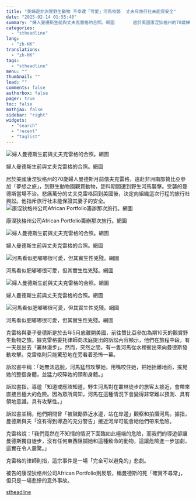 ```yaml
---
title: "美婦遊非洲賞野生動物 不幸遭「可愛」河馬咬斃  丈夫斥旅行社未能保安全"
date: "2025-02-14 01:55:48"
summary: "婦人曼德斯生前與丈夫克雷格的合照。網圖       居於美國康涅狄格州的70歲婦人曼德斯月前..."
categories:
  - "stheadline"
lang:
  - "zh-HK"
translations:
  - "zh-HK"
tags:
  - "stheadline"
menu: ""
thumbnail: ""
lead: ""
comments: false
authorbox: false
pager: true
toc: false
mathjax: false
sidebar: "right"
widgets:
  - "search"
  - "recent"
  - "taglist"
---
```


![婦人曼德斯生前與丈夫克雷格的合照。網圖](https://image.stheadline.com/f/680p0/0x0/100/none/eb3aa3197fa04d8b7e789367efa305bf/stheadline/inewsmedia/20250214/_2025021401495440494.jpg)

婦人曼德斯生前與丈夫克雷格的合照。網圖




居於美國康涅狄格州的70歲婦人曼德斯月前偕夫克雷格，遠赴非洲南部贊比亞參加「夢想之旅」，到野生動物園觀賞動物，詎料期間遭到野生河馬襲擊。受襲的曼德斯當場不治。悲痛萬分的丈夫克雷格回到美國後，決定向組織這次行程的旅行社興訟。他指斥旅行社未能保證其妻子的安全。
 ![康涅狄格州公司African Portfolio籌辦那次旅行。網圖 ](https://image.hkhl.hk/f/1024p0/0x0/100/none/26a94607226582735eb595258f85ca57/2025-02/2_WhatsApp_Image_2025-02-14_at_01_34_54_1.jpeg)


康涅狄格州公司African Portfolio籌辦那次旅行。網圖



 ![婦人曼德斯生前與丈夫克雷格的合照。網圖](https://image.hkhl.hk/f/1024p0/0x0/100/none/b3611adba74271c794b5177dfb3d90a6/2025-02/1_WhatsApp_Image_2025-02-14_at_01_35_19_0.jpeg)


婦人曼德斯生前與丈夫克雷格的合照。網圖



 ![河馬看似肥嘟嘟很可愛，但其實生性兇殘。網圖](https://image.hkhl.hk/f/1024p0/0x0/100/none/f17d0c983c9599ae6e1eaf411913351c/2025-02/2_WhatsApp_Image_2025-02-14_at_01_37_30.jpeg)


河馬看似肥嘟嘟很可愛，但其實生性兇殘。網圖



 ![婦人曼德斯生前與丈夫克雷格的合照。網圖](https://image.hkhl.hk/f/1024p0/0x0/100/none/39145f799b9fc9f181cb3b966fd9db33/2025-02/4_WhatsApp_Image_2025-02-14_at_01_35_44.jpeg)


婦人曼德斯生前與丈夫克雷格的合照。網圖



 ![河馬看似肥嘟嘟很可愛，但其實生性兇殘。網圖](https://image.hkhl.hk/f/1024p0/0x0/100/none/b7c234ac88a49ce88ac8c5605feaee14/2025-02/6_WhatsApp_Image_2025-02-14_at_01_40_10.jpeg)


河馬看似肥嘟嘟很可愛，但其實生性兇殘。網圖




克雷格與妻子曼德斯是於去年5月底離開美國，前往贊比亞參加為期10天的觀賞野生動物之旅。據克雷格委托律師向法庭提出的訴訟內容顯示，他們在旅程中段，有一天是出去「叢林漫步」。然而，突然之間，有一隻河馬從水裡衝出來向曼德斯發動攻擊。克雷格則只能驚恐地在旁看着恐怖一幕。

訴訟書中稱：「她無法逃脫，河馬猛烈攻擊她，用嘴咬住她，把她抬離地面，搖晃她的整個身體，並猛力咬碎她的頭和身體。」

訴訟書指，導遊「知道或應該知道，野生河馬對在叢林徒步的旅客太接近，會帶來直接且極大的危險。因為眾所周知，河馬在這種情況下會變得非常難以預測、具有領地意識，具有攻擊性。」

訴訟書並稱，他們期間曾「被鼓勵靠近水邊，站在岸邊」觀察和拍攝河馬。據指，曼德斯與夫「沒有得到導遊的充分警告」接近河岸可能會給他們帶來危險。

克雷格說：「我們竟然在不知情的情況下面臨如此極端的危險，而我們的導遊卻讓曼德斯獨自徒步，沒有任何東西阻攔她和這種致命的動物，這讓危險進一步加劇，這實在令人震驚。」

克雷格的律師則指，這宗事件是一場「完全可以避免的」悲劇。

被告的康涅狄格州公司African Portfolio則反駁，稱曼德斯的死「確實不尋常」，但只是一場悲慘的意外事故。

[stheadline](https://std.stheadline.com/realtime/article/2052681/即時-國際-美婦遊非洲賞野生動物-不幸遭-可愛-河馬咬斃-丈夫斥旅行社未能保安全)
